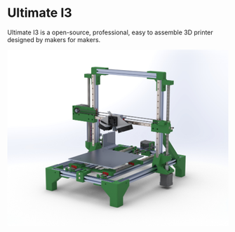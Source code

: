 # Ultimate I3

Ultimate I3 is a open-source, professional, easy to assemble 3D printer designed by makers for makers.

![Image I3](docs/images/i3.jpg)